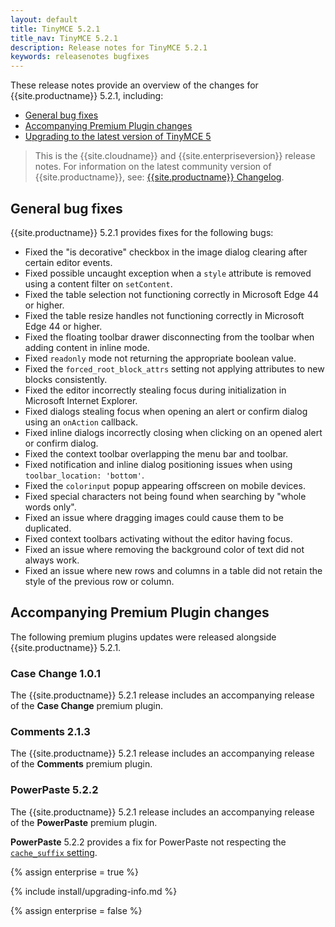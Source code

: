 ```yaml
---
layout: default
title: TinyMCE 5.2.1
title_nav: TinyMCE 5.2.1
description: Release notes for TinyMCE 5.2.1
keywords: releasenotes bugfixes
---
```


These release notes provide an overview of the changes for {{site.productname}} 5.2.1, including:

- [General bug fixes](#generalbugfixes)
- [Accompanying Premium Plugin changes](#accompanyingpremiumpluginchanges)
- [Upgrading to the latest version of TinyMCE 5](#upgradingtothelatestversionoftinymce5)

> This is the {{site.cloudname}} and {{site.enterpriseversion}} release notes. For information on the latest community version of {{site.productname}}, see: [{{site.productname}} Changelog]({{site.baseurl}}/changelog/).

## General bug fixes

{{site.productname}} 5.2.1 provides fixes for the following bugs:

* Fixed the "is decorative" checkbox in the image dialog clearing after certain editor events.
* Fixed possible uncaught exception when a `style` attribute is removed using a content filter on `setContent`.
* Fixed the table selection not functioning correctly in Microsoft Edge 44 or higher.
* Fixed the table resize handles not functioning correctly in Microsoft Edge 44 or higher.
* Fixed the floating toolbar drawer disconnecting from the toolbar when adding content in inline mode.
* Fixed `readonly` mode not returning the appropriate boolean value.
* Fixed the `forced_root_block_attrs` setting not applying attributes to new blocks consistently.
* Fixed the editor incorrectly stealing focus during initialization in Microsoft Internet Explorer.
* Fixed dialogs stealing focus when opening an alert or confirm dialog using an `onAction` callback.
* Fixed inline dialogs incorrectly closing when clicking on an opened alert or confirm dialog.
* Fixed the context toolbar overlapping the menu bar and toolbar.
* Fixed notification and inline dialog positioning issues when using `toolbar_location: 'bottom'`.
* Fixed the `colorinput` popup appearing offscreen on mobile devices.
* Fixed special characters not being found when searching by "whole words only".
* Fixed an issue where dragging images could cause them to be duplicated.
* Fixed context toolbars activating without the editor having focus.
* Fixed an issue where removing the background color of text did not always work.
* Fixed an issue where new rows and columns in a table did not retain the style of the previous row or column.

## Accompanying Premium Plugin changes

The following premium plugins updates were released alongside {{site.productname}} 5.2.1.

### Case Change 1.0.1

The {{site.productname}} 5.2.1 release includes an accompanying release of the **Case Change** premium plugin.

### Comments 2.1.3

The {{site.productname}} 5.2.1 release includes an accompanying release of the **Comments** premium plugin.

### PowerPaste 5.2.2

The {{site.productname}} 5.2.1 release includes an accompanying release of the **PowerPaste** premium plugin.

**PowerPaste** 5.2.2 provides a fix for PowerPaste not respecting the [`cache_suffix` setting]({{site.baseurl}}/configure/integration-and-setup/#cache_suffix).

{% assign enterprise = true %}

{% include install/upgrading-info.md %}

{% assign enterprise = false %}
